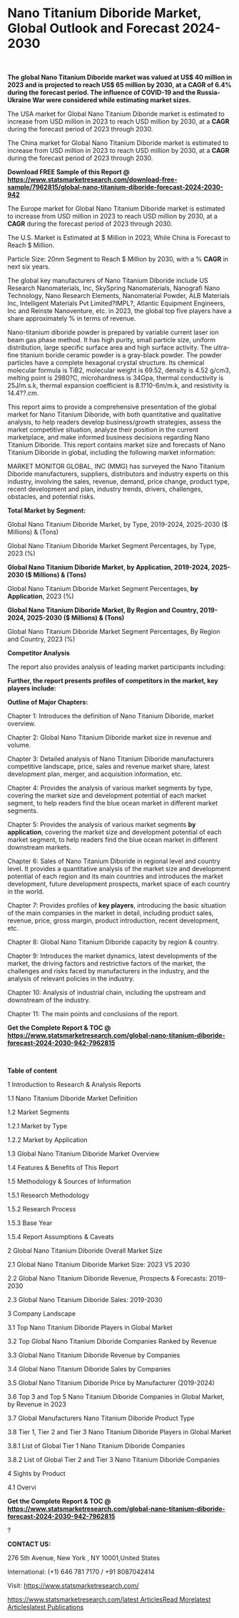 <h1>Nano Titanium Diboride Market, Global Outlook and Forecast 2024-2030</h1><br/><p><strong>The global Nano Titanium Diboride market was valued at US$ 40 million in 2023 and is projected to reach US$ 65 million by 2030, at a <strong>CAGR</strong> of 6.4% during the forecast period. The influence of COVID-19 and the Russia-Ukraine War were considered while estimating market sizes.</strong></p>
 
 
 
 <p>The USA market for Global Nano Titanium Diboride market is estimated to increase from USD million in 2023 to reach USD million by 2030, at a <strong>CAGR</strong> during the forecast period of 2023 through 2030.</p>
 
 
 
 <p>The China market for Global Nano Titanium Diboride market is estimated to increase from USD million in 2023 to reach USD million by 2030, at a <strong>CAGR</strong> during the forecast period of 2023 through 2030.</p>
 
 
 
 <p><strong>Download FREE Sample of this Report @ <a href="https://www.statsmarketresearch.com/download-free-sample/7962815/global-nano-titanium-diboride-forecast-2024-2030-942">https://www.statsmarketresearch.com/download-free-sample/7962815/global-nano-titanium-diboride-forecast-2024-2030-942</a></strong></p>
 
 
 
 <p>The Europe market for Global Nano Titanium Diboride market is estimated to increase from USD million in 2023 to reach USD million by 2030, at a <strong>CAGR</strong> during the forecast period of 2023 through 2030.</p>
 
 
 
 <p>The U.S. Market is Estimated at $ Million in 2023, While China is Forecast to Reach $ Million.</p>
 
 
 
 <p>Particle Size: 20nm Segment to Reach $ Million by 2030, with a % <strong>CAGR</strong> in next six years.</p>
 
 
 
 <p>The global key manufacturers of Nano Titanium Diboride include US Research Nanomaterials, Inc, SkySpring Nanomaterials, Nanografi Nano Technology, Nano Research Elements, Nanomaterial Powder, ALB Materials Inc, Intelligent Materials Pvt Limited?IMPL?, Atlantic Equipment Engineers, Inc and Reinste Nanoventure, etc. in 2023, the global top five players have a share approximately % in terms of revenue.</p>
 
 
 
 <p>Nano-titanium diboride powder is prepared by variable current laser ion beam gas phase method. It has high purity, small particle size, uniform distribution, large specific surface area and high surface activity. The ultra-fine titanium boride ceramic powder is a gray-black powder. The powder particles have a complete hexagonal crystal structure. Its chemical molecular formula is TiB2, molecular weight is 69.52, density is 4.52 g/cm3, melting point is 2980?C, microhardness is 34Gpa, thermal conductivity is 25J/m.s.k, thermal expansion coefficient is 8.1?10-6m/m.k, and resistivity is 14.4??.cm.</p>
 
 
 
 <p>This report aims to provide a comprehensive presentation of the global market for Nano Titanium Diboride, with both quantitative and qualitative analysis, to help readers develop business/growth strategies, assess the market competitive situation, analyze their position in the current marketplace, and make informed business decisions regarding Nano Titanium Diboride. This report contains market size and forecasts of Nano Titanium Diboride in global, including the following market information:</p>
 
 
 
 <p>MARKET MONITOR GLOBAL, INC (MMG) has surveyed the Nano Titanium Diboride manufacturers, suppliers, distributors and industry experts on this industry, involving the sales, revenue, demand, price change, product type, recent development and plan, industry trends, drivers, challenges, obstacles, and potential risks.</p>
 
 
 
 <p><strong>Total Market by Segment:</strong></p>
 
 
 
 <p>Global Nano Titanium Diboride Market, by Type, 2019-2024, 2025-2030 ($ Millions) & (Tons)</p>
 
 
 
 <p>Global Nano Titanium Diboride Market Segment Percentages, by Type, 2023 (%)</p>
 
 
 
 <p><strong>Global Nano Titanium Diboride Market, <strong>by Application</strong>, 2019-2024, 2025-2030 ($ Millions) & (Tons)</strong></p>
 
 
 
 <p>Global Nano Titanium Diboride Market Segment Percentages, <strong>by Application</strong>, 2023 (%)</p>
 
 
 
 <p><strong>Global Nano Titanium Diboride Market, By Region and Country, 2019-2024, 2025-2030 ($ Millions) & (Tons)</strong></p>
 
 
 
 <p>Global Nano Titanium Diboride Market Segment Percentages, By Region and Country, 2023 (%)</p>
 
 
 
 <p><strong>Competitor Analysis</strong></p>
 
 
 
 <p>The report also provides analysis of leading market participants including:</p>
 
 
 
 <p><strong>Further, the report presents profiles of competitors in the market, <strong>key players</strong> include:</strong></p>
 
 
 
 <p><strong>Outline of Major Chapters:</strong></p>
 
 
 
 <p>Chapter 1: Introduces the definition of Nano Titanium Diboride, market overview.</p>
 
 
 
 <p>Chapter 2: Global Nano Titanium Diboride market size in revenue and volume.</p>
 
 
 
 <p>Chapter 3: Detailed analysis of Nano Titanium Diboride manufacturers competitive landscape, price, sales and revenue market share, latest development plan, merger, and acquisition information, etc.</p>
 
 
 
 <p>Chapter 4: Provides the analysis of various market segments by type, covering the market size and development potential of each market segment, to help readers find the blue ocean market in different market segments.</p>
 
 
 
 <p>Chapter 5: Provides the analysis of various market segments <strong>by application</strong>, covering the market size and development potential of each market segment, to help readers find the blue ocean market in different downstream markets.</p>
 
 
 
 <p>Chapter 6: Sales of Nano Titanium Diboride in regional level and country level. It provides a quantitative analysis of the market size and development potential of each region and its main countries and introduces the market development, future development prospects, market space of each country in the world.</p>
 
 
 
 <p>Chapter 7: Provides profiles of <strong>key players</strong>, introducing the basic situation of the main companies in the market in detail, including product sales, revenue, price, gross margin, product introduction, recent development, etc.</p>
 
 
 
 <p>Chapter 8: Global Nano Titanium Diboride capacity by region & country.</p>
 
 
 
 <p>Chapter 9: Introduces the market dynamics, latest developments of the market, the driving factors and restrictive factors of the market, the challenges and risks faced by manufacturers in the industry, and the analysis of relevant policies in the industry.</p>
 
 
 
 <p>Chapter 10: Analysis of industrial chain, including the upstream and downstream of the industry.</p>
 
 
 
 <p>Chapter 11: The main points and conclusions of the report.</p>
 
 
 
 <div><b>Get the Complete Report & TOC @ <a href="https://www.statsmarketresearch.com/global-nano-titanium-diboride-forecast-2024-2030-942-7962815">https://www.statsmarketresearch.com/global-nano-titanium-diboride-forecast-2024-2030-942-7962815</a></b></div>
 
 
 
 <p><br />
 
 <b>Table of content</b></p>
 
 
 
 <p>1 Introduction to Research & Analysis Reports<br />
 
 1.1 Nano Titanium Diboride Market Definition<br />
 
 1.2 Market Segments<br />
 
 1.2.1 Market by Type<br />
 
 1.2.2 Market by Application<br />
 
 1.3 Global Nano Titanium Diboride Market Overview<br />
 
 1.4 Features & Benefits of This Report<br />
 
 1.5 Methodology & Sources of Information<br />
 
 1.5.1 Research Methodology<br />
 
 1.5.2 Research Process<br />
 
 1.5.3 Base Year<br />
 
 1.5.4 Report Assumptions & Caveats<br />
 
 2 Global Nano Titanium Diboride Overall Market Size<br />
 
 2.1 Global Nano Titanium Diboride Market Size: 2023 VS 2030<br />
 
 2.2 Global Nano Titanium Diboride Revenue, Prospects & Forecasts: 2019-2030<br />
 
 2.3 Global Nano Titanium Diboride Sales: 2019-2030<br />
 
 3 Company Landscape<br />
 
 3.1 Top Nano Titanium Diboride Players in Global Market<br />
 
 3.2 Top Global Nano Titanium Diboride Companies Ranked by Revenue<br />
 
 3.3 Global Nano Titanium Diboride Revenue by Companies<br />
 
 3.4 Global Nano Titanium Diboride Sales by Companies<br />
 
 3.5 Global Nano Titanium Diboride Price by Manufacturer (2019-2024)<br />
 
 3.6 Top 3 and Top 5 Nano Titanium Diboride Companies in Global Market, by Revenue in 2023<br />
 
 3.7 Global Manufacturers Nano Titanium Diboride Product Type<br />
 
 3.8 Tier 1, Tier 2 and Tier 3 Nano Titanium Diboride Players in Global Market<br />
 
 3.8.1 List of Global Tier 1 Nano Titanium Diboride Companies<br />
 
 3.8.2 List of Global Tier 2 and Tier 3 Nano Titanium Diboride Companies<br />
 
 4 Sights by Product<br />
 
 4.1 Overvi</p>
 
 
 
 <div><b>Get the Complete Report & TOC @ <a href="https://www.statsmarketresearch.com/global-nano-titanium-diboride-forecast-2024-2030-942-7962815">https://www.statsmarketresearch.com/global-nano-titanium-diboride-forecast-2024-2030-942-7962815</a></b></div>
 
 
 
 <p>? </p>
 
 
 
 <p><b>CONTACT US:</b><br />
 
 276 5th Avenue, New York , NY 10001,United States<br />
 
 International: (+1) 646 781 7170 / +91 8087042414<br />
 
 Visit: <a href="https://www.statsmarketresearch.com/">https://www.statsmarketresearch.com/</a><br />
 
 <a href="https://gyeongbokgung.com">https://www.statsmarketresearch.com/</a><a href="https://hallyeomaritime.com">latest Articles</a><a href="https://jingwansa.com">Read More</a><a href="https://nguoiviet.jp/">latest Articles</a><a href="https://www.intelmarketresearch.com/">latest Publications</a></p>
